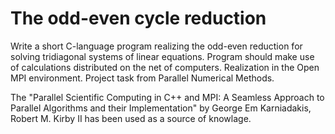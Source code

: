 # The odd-even cycle reduction
Write a short C-language program realizing the odd-even reduction for solving tridiagonal systems of linear equations. Program should make use of calculations distributed on the net of computers. 
Realization in the Open MPI environment. 
Project task from Parallel Numerical Methods.

The "Parallel Scientific Computing in C++ and MPI: A Seamless Approach to Parallel Algorithms and their Implementation" by George Em Karniadakis, Robert M. Kirby II has been used as a source of knowlage.
